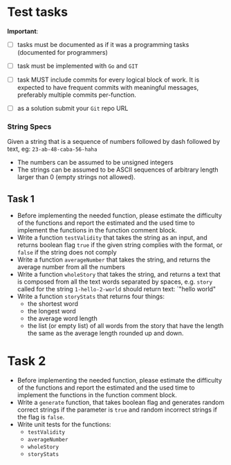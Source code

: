 # Test tasks

**Important**:
* [ ] tasks must be documented as if it was a programming tasks (documented for programmers)
* [ ] task must be implemented with `Go` and  `GIT`
* [ ] task MUST include commits for every logical block of work. It is expected to have frequent commits with meaningful messages, preferably multiple commits per-function.
* [ ] as a solution submit your `Git` repo URL


### String Specs

Given a string that is a sequence of numbers followed by dash followed by text, eg: `23-ab-48-caba-56-haha`
   * The numbers can be assumed to be unsigned integers
   * The strings can be assumed to be ASCII sequences of arbitrary length larger than 0 (empty strings not allowed).

## Task 1 

* Before implementing the needed function, please estimate the difficulty of the functions and report the estimated and the used time to implement the functions in the function comment block.
* Write a function `testValidity` that takes the string as an input, and returns boolean flag `true` if the given string complies with the format, or `false` if the string does not comply
* Write a function `averageNumber` that takes the string, and returns the average number from all the numbers
* Write a function `wholeStory` that takes the string, and returns a text that is composed from all the text words separated by spaces, e.g. `story` called for the string `1-hello-2-world` should return text: `"hello world"
* Write a function `storyStats` that returns four things:
   * the shortest word
   * the longest word
   * the average word length
   * the list (or empty list) of all words from the story that have the length the same as the average length rounded up and down.

# Task 2

* Before implementing the needed function, please estimate the difficulty of the functions and report the estimated and the used time to implement the functions in the function comment block.
* Write a `generate` function, that takes boolean flag and generates random correct strings if the parameter is `true` and random incorrect strings if the flag is `false`.
* Write unit tests for the functions:
   * `testValidity`
   * `averageNumber`
   * `wholeStory`
   * `storyStats`
